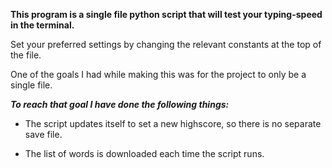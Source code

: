 **This program is a single file python script that will test your typing-speed in the terminal.**

Set your preferred settings by changing the relevant constants at the top of the file.

One of the goals I had while making this was for the project to only be a single file.


***To reach that goal I have done the following things:***


- The script updates itself to set a new highscore, so there is no separate save file.


- The list of words is downloaded each time the script runs.
